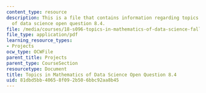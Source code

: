 ```yaml
---
content_type: resource
description: This is a file that contains information regarding topics in mathematics
  of data science open question 8.4.
file: /media/courses/18-s096-topics-in-mathematics-of-data-science-fall-2015/81dbd5bb40658f092b506bbc92aa8b45_MIT18_S096F15_Open8.4.pdf
file_type: application/pdf
learning_resource_types:
- Projects
ocw_type: OCWFile
parent_title: Projects
parent_type: CourseSection
resourcetype: Document
title: Topics in Mathematics of Data Science Open Question 8.4
uid: 81dbd5bb-4065-8f09-2b50-6bbc92aa8b45
---
```

